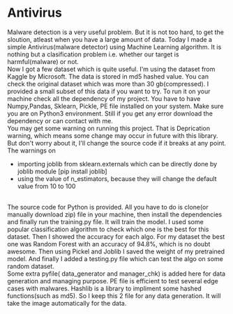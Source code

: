 # Antivirus

Malware detection is a very useful problem. But it is not too hard, to get the sloution, atleast when you have a large amount of data. Today I made a simple Antivirus(malware detector) using Machine Learning algorithm. It is nothing but a clasification problem i.e. whether our target is harmful(malware) or not.
<br>
Now I got a few dataset which is quite useful. I'm using the dataset from Kaggle by Microsoft. The data is stored in md5 hashed value. You can check the original dataset which was more than 30 gb(compressed). I provided a small subset of this data if you want to try. To run it on your machine check all the dependency of my project. You have to have Numpy,Pandas, Sklearn, Pickle, PE file installed on your system. Make sure you are on Python3 environment. Still if you get any error download the dependency or can contact with me.
<br>
You may get some warning on running this project. That is Deprication warning, which means some change may occur in future with this library. But don't worry about it, I'll change the source code if it breaks at any point. The warnings on
<ul>
  <li> importing joblib from sklearn.externals which can be directly done by joblib module [pip install joblib] </li>
  <li> using the value of n_estimators, because they will change the default value from 10 to 100 </li>
</ul>

<br>
The source code for Python is provided. All you have to do is clone(or manually download zip) file in your machine, then install the dependencies and finally run the training.py file. It will train the model. I used some popular classification algorithm to check which one is the best for this dataset. Then I showed the accuracy for each algo. For my dataset the best one was Random Forest with an accuracy of 94.8%, which is no doubt awesome. Then using Pickel and Joblib I saved the weight of my pretrained model. And finally I added a testing.py file which can test the algo on some random dataset.
<br>
Some extra pyfile( data_generator and manager_chk) is added here for data generation and managing purpose. PE file is efficient to test several edge cases with malwares. Hashlib is a library to impliment some hashed functions(such as md5). So I keep this 2 file for any data generation. It will take the image automatically for the data.
